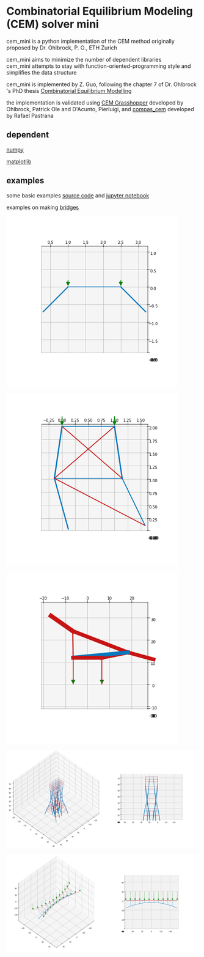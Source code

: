 # Combinatorial Equilibrium Modeling (CEM) solver mini

cem_mini is a python implementation of the CEM method originally proposed by Dr. Ohlbrock, P. O., ETH Zurich

cem_mini aims to minimize the number of dependent libraries<br>
cem_mini attempts to stay with function-oriented-programming style and simplifies the data structure

cem_mini is implemented by Z. Guo, following the chapter 7 of Dr. Ohlbrock 's PhD thesis [Combinatorial Equilibrium Modelling](https://www.research-collection.ethz.ch/handle/20.500.11850/478732)<br>

the implementation is validated using [CEM Grasshopper](https://github.com/OleOhlbrock/CEM) developed by Ohlbrock, Patrick Ole and D'Acunto, Pierluigi, and [compas_cem](https://github.com/arpastrana/compas_cem) developed by Rafael Pastrana

## dependent
[numpy](https://numpy.org/)

[matplotlib](https://matplotlib.org/)

## examples

some basic examples [source code](src/cem_mini/cem_examples.py) and [jupyter notebook](src/examples.ipynb )

examples on making [bridges](src/example_bridges.ipynb)

![Alt text](quick_start.png?raw=true "quick start")

![Alt text](braced_tower.png?raw=true "braced tower")

![Alt text](bridge.png?raw=true "bridge 2d")

![Alt text](random-tower.png?raw=true "random tower")

![Alt text](bridge2.png?raw=true "bridge 3d")
